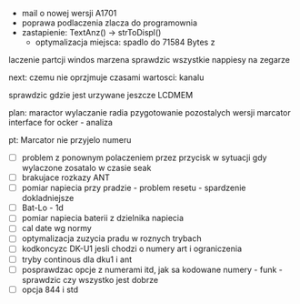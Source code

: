 - mail o nowej wersji A1701
- poprawa podlaczenia zlacza do programownia
- zastapienie: TextAnz() -> strToDispl()
	- optymalizacja miejsca: spadlo do 71584 Bytes z 


laczenie partcji windos marzena
sprawdzic wszystkie nappiesy na zegarze


next: czemu nie oprzjmuje czasami wartosci: kanalu

sprawdzic gdzie jest urzywane jeszcze LCDMEM

plan:
maractor wylaczanie radia
pzygotowanie pozostalych wersji
marcator interface for ocker - analiza


pt: Marcator
nie przyjelo numeru


- [ ] problem z ponownym polaczeniem przez przycisk w sytuacji gdy wylaczone zosatalo w czasie seak
- [ ] brakujace rozkazy ANT
- [ ] pomiar napiecia przy pradzie - problem resetu - spardzenie dokladniejsze
- [ ] Bat-Lo - 1d
- [ ] pomiar napiecia baterii z dzielnika napiecia
- [ ] cal date wg normy
- [ ] optymalizacja zuzycia pradu w roznych trybach
- [ ] kodkoncyzc DK-U1 jesli chodzi o numery art i ograniczenia
- [ ] tryby continous dla dku1 i ant
- [ ] posprawdzac opcje z numerami itd, jak sa kodowane numery - funk - sprawdzic czy wszystko jest dobrze
- [ ] opcja 844 i std